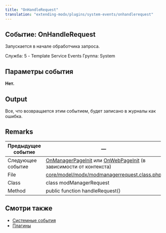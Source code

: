 ```yaml
---
title: "OnHandleRequest"
translation: "extending-modx/plugins/system-events/onhandlerequest"
---
```


## Событие: OnHandleRequest

Запускается в начале обработчика запроса.

Служба: 5 - Template Service Events
Группа: System

## Параметры события

**Нет.**

## Output

Все, что возвращается этим событием, будет записано в журналы как ошибка.

## Remarks

| Предыдущее событие | —                                                                                                                                                                                                    |
| ------------------ | ----------------------------------------------------------------------------------------------------------------------------------------------------------------------------------------------------- |
| Следующее событие  | [OnManagerPageInit](extending-modx/plugins/system-events/onmanagerpageinit "OnManagerPageInit") или [OnWebPageInit](extending-modx/plugins/system-events/onwebpageinit "OnWebPageInit") (в зависимости от контекста) |
| File               | [core/model/modx/modmanagerrequest.class.php](https://github.com/modxcms/revolution/blob/master/core/model/modx/modmanagerrequest.class.php)                                                          |
| Class              | class modManagerRequest                                                                                                                                                                               |
| Method             | public function handleRequest()                                                                                                                                                                       |

## Смотри также

- [Системные события](extending-modx/plugins/system-events "Системные события")
- [Плагины](extending-modx/plugins "Плагины")
